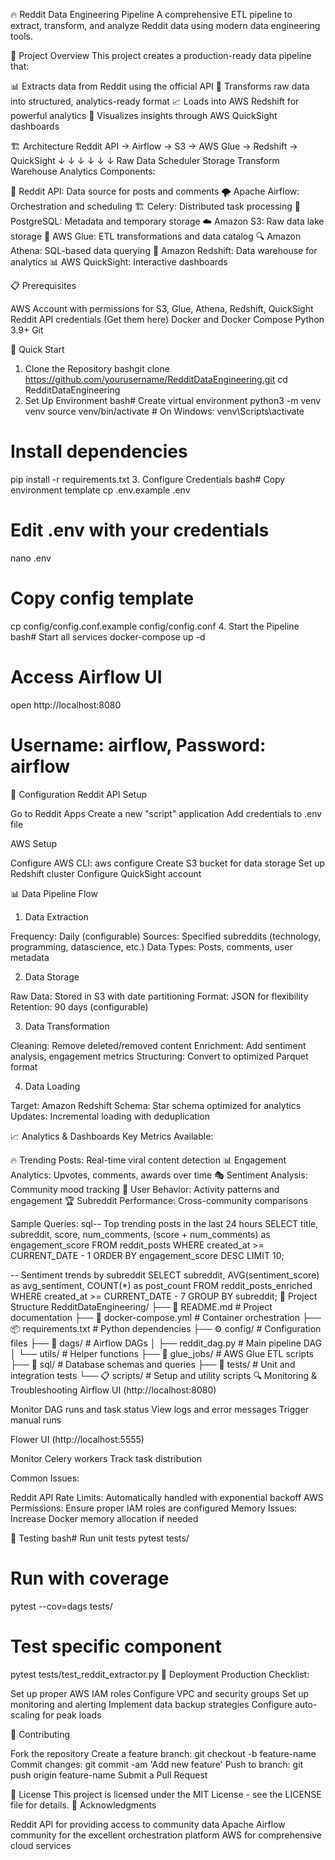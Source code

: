 🔥 Reddit Data Engineering Pipeline
A comprehensive ETL pipeline to extract, transform, and analyze Reddit data using modern data engineering tools.

🎯 Project Overview
This project creates a production-ready data pipeline that:

📊 Extracts data from Reddit using the official API
🔄 Transforms raw data into structured, analytics-ready format
📈 Loads into AWS Redshift for powerful analytics
📱 Visualizes insights through AWS QuickSight dashboards

🏗️ Architecture
Reddit API → Airflow → S3 → AWS Glue → Redshift → QuickSight
     ↓         ↓        ↓       ↓         ↓         ↓
  Raw Data  Scheduler Storage Transform Warehouse Analytics
Components:

🔴 Reddit API: Data source for posts and comments
🌪️ Apache Airflow: Orchestration and scheduling
🏗️ Celery: Distributed task processing
🐘 PostgreSQL: Metadata and temporary storage
☁️ Amazon S3: Raw data lake storage
🔧 AWS Glue: ETL transformations and data catalog
🔍 Amazon Athena: SQL-based data querying
🏪 Amazon Redshift: Data warehouse for analytics
📊 AWS QuickSight: Interactive dashboards

📋 Prerequisites

AWS Account with permissions for S3, Glue, Athena, Redshift, QuickSight
Reddit API credentials (Get them here)
Docker and Docker Compose
Python 3.9+
Git

🚀 Quick Start
1. Clone the Repository
bashgit clone https://github.com/yourusername/RedditDataEngineering.git
cd RedditDataEngineering
2. Set Up Environment
bash# Create virtual environment
python3 -m venv venv
source venv/bin/activate  # On Windows: venv\Scripts\activate

# Install dependencies
pip install -r requirements.txt
3. Configure Credentials
bash# Copy environment template
cp .env.example .env

# Edit .env with your credentials
nano .env

# Copy config template
cp config/config.conf.example config/config.conf
4. Start the Pipeline
bash# Start all services
docker-compose up -d

# Access Airflow UI
open http://localhost:8080
# Username: airflow, Password: airflow
🔧 Configuration
Reddit API Setup

Go to Reddit Apps
Create a new "script" application
Add credentials to .env file

AWS Setup

Configure AWS CLI: aws configure
Create S3 bucket for data storage
Set up Redshift cluster
Configure QuickSight account

📊 Data Pipeline Flow
1. Data Extraction

Frequency: Daily (configurable)
Sources: Specified subreddits (technology, programming, datascience, etc.)
Data Types: Posts, comments, user metadata

2. Data Storage

Raw Data: Stored in S3 with date partitioning
Format: JSON for flexibility
Retention: 90 days (configurable)

3. Data Transformation

Cleaning: Remove deleted/removed content
Enrichment: Add sentiment analysis, engagement metrics
Structuring: Convert to optimized Parquet format

4. Data Loading

Target: Amazon Redshift
Schema: Star schema optimized for analytics
Updates: Incremental loading with deduplication

📈 Analytics & Dashboards
Key Metrics Available:

🔥 Trending Posts: Real-time viral content detection
📊 Engagement Analytics: Upvotes, comments, awards over time
🎭 Sentiment Analysis: Community mood tracking
👥 User Behavior: Activity patterns and engagement
🏆 Subreddit Performance: Cross-community comparisons

Sample Queries:
sql-- Top trending posts in the last 24 hours
SELECT title, subreddit, score, num_comments, 
       (score + num_comments) as engagement_score
FROM reddit_posts 
WHERE created_at >= CURRENT_DATE - 1
ORDER BY engagement_score DESC
LIMIT 10;

-- Sentiment trends by subreddit
SELECT subreddit, 
       AVG(sentiment_score) as avg_sentiment,
       COUNT(*) as post_count
FROM reddit_posts_enriched
WHERE created_at >= CURRENT_DATE - 7
GROUP BY subreddit;
📁 Project Structure
RedditDataEngineering/
├── 📜 README.md                    # Project documentation
├── 🐳 docker-compose.yml           # Container orchestration
├── 📦 requirements.txt             # Python dependencies
├── ⚙️ config/                      # Configuration files
├── 🌊 dags/                        # Airflow DAGs
│   ├── reddit_dag.py              # Main pipeline DAG
│   └── utils/                      # Helper functions
├── 🔧 glue_jobs/                   # AWS Glue ETL scripts
├── 💾 sql/                         # Database schemas and queries
├── 🧪 tests/                       # Unit and integration tests
└── 📋 scripts/                     # Setup and utility scripts
🔍 Monitoring & Troubleshooting
Airflow UI (http://localhost:8080)

Monitor DAG runs and task status
View logs and error messages
Trigger manual runs

Flower UI (http://localhost:5555)

Monitor Celery workers
Track task distribution

Common Issues:

Reddit API Rate Limits: Automatically handled with exponential backoff
AWS Permissions: Ensure proper IAM roles are configured
Memory Issues: Increase Docker memory allocation if needed

🧪 Testing
bash# Run unit tests
pytest tests/

# Run with coverage
pytest --cov=dags tests/

# Test specific component
pytest tests/test_reddit_extractor.py
🚀 Deployment
Production Checklist:

 Set up proper AWS IAM roles
 Configure VPC and security groups
 Set up monitoring and alerting
 Implement data backup strategies
 Configure auto-scaling for peak loads

🤝 Contributing

Fork the repository
Create a feature branch: git checkout -b feature-name
Commit changes: git commit -am 'Add new feature'
Push to branch: git push origin feature-name
Submit a Pull Request

📄 License
This project is licensed under the MIT License - see the LICENSE file for details.
🙏 Acknowledgments

Reddit API for providing access to community data
Apache Airflow community for the excellent orchestration platform
AWS for comprehensive cloud services